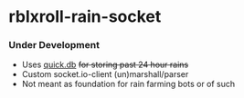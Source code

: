 # rblxroll-rain-socket
### Under Development

-   Uses [quick.db](https://www.npmjs.com/package/quick.db) ~~for storing past 24 hour rains~~
-   Custom socket.io-client (un)marshall/parser
-   Not meant as foundation for rain farming bots or of such
